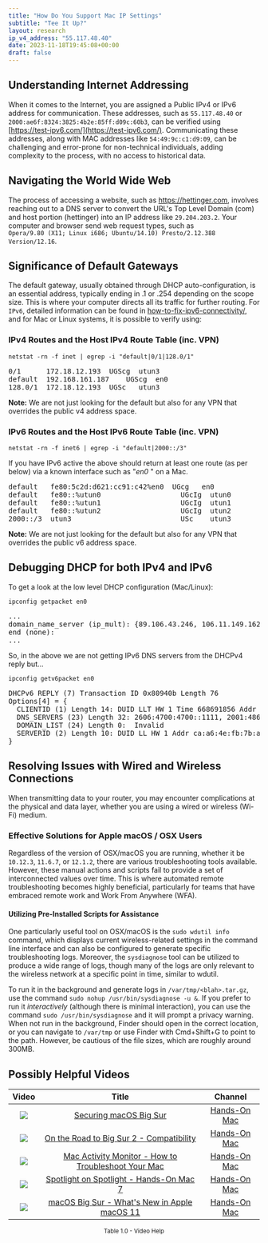 ```yaml
---
title: "How Do You Support Mac IP Settings"
subtitle: "Tee It Up?"
layout: research
ip_v4_address: "55.117.48.40"
date: 2023-11-18T19:45:08+00:00
draft: false
---
```


## Understanding Internet Addressing

When it comes to the Internet, you are assigned a Public IPv4 or IPv6 address for communication. These addresses, such as ```55.117.48.40``` or ```2000:ae6f:8324:3825:4b2e:85ff:d09c:60b3```, can be verified using [https://test-ipv6.com/](https://test-ipv6.com/). Communicating these addresses, along with MAC addresses like ```54:49:9c:c1:d9:09```, can be challenging and error-prone for non-technical individuals, adding complexity to the process, with no access to historical data.
## Navigating the World Wide Web

The process of accessing a website, such as https://hettinger.com, involves reaching out to a DNS server to convert the URL's Top Level Domain (com) and host portion (hettinger) into an IP address like ```29.204.203.2```. Your computer and browser send web request types, such as <br>```Opera/9.80 (X11; Linux i686; Ubuntu/14.10) Presto/2.12.388 Version/12.16```.
## Significance of Default Gateways

The default gateway, usually obtained through DHCP auto-configuration, is an essential address, typically ending in .1 or .254 depending on the scope size. This is where your computer directs all its traffic for further routing. For ```IPv6```, detailed information can be found in [how-to-fix-ipv6-connectivity/](/blog/how-to-fix-ipv6-connectivity/), and for Mac or Linux systems, it is possible to verify using:
<br>
### IPv4 Routes and the Host IPv4 Route Table (inc. VPN)
```netstat -rn -f inet | egrep -i "default|0/1|128.0/1"```

<pre>
0/1      172.18.12.193  UGScg  utun3
default  192.168.161.187    UGScg  en0
128.0/1  172.18.12.193  UGSc   utun3</pre>

**Note:** We are not just looking for the default but also for any VPN that overrides the public v4 address space.

### IPv6 Routes and the Host IPv6 Route Table (inc. VPN)
```netstat -rn -f inet6 | egrep -i "default|2000::/3"```

If you have IPv6 active the above should return at least one route (as per below) via a known interface such as "_en0_ " on a Mac. 

<pre>
default   fe80:5c2d:d621:cc91:c42%en0  UGcg   en0
default   fe80::%utun0                   UGcIg  utun0
default   fe80::%utun1                   UGcIg  utun1
default   fe80::%utun2                   UGcIg  utun2
2000::/3  utun3                          USc    utun3</pre>

**Note:** We are not just looking for the default but also for any VPN that overrides the public v6 address space.
<br>

## Debugging DHCP for both IPv4 and IPv6

To get a look at the low level DHCP configuration (Mac/Linux): 

```ipconfig getpacket en0```

<pre>
...
domain_name_server (ip_mult): {89.106.43.246, 106.11.149.162}
end (none):
...</pre>

So, in the above we are not getting IPv6 DNS servers from the DHCPv4 reply but...

```ipconfig getv6packet en0```

<pre>
DHCPv6 REPLY (7) Transaction ID 0x80940b Length 76
Options[4] = {
  CLIENTID (1) Length 14: DUID LLT HW 1 Time 668691856 Addr 54:49:9c:c1:d9:09
  DNS_SERVERS (23) Length 32: 2606:4700:4700::1111, 2001:4860:4860::8844
  DOMAIN_LIST (24) Length 0:  Invalid
  SERVERID (2) Length 10: DUID LL HW 1 Addr ca:a6:4e:fb:7b:a7
}</pre>




## Resolving Issues with Wired and Wireless Connections

When transmitting data to your router, you may encounter complications at the physical and data layer, whether you are using a wired or wireless (Wi-Fi) medium.
### Effective Solutions for Apple macOS / OSX Users
Regardless of the version of OSX/macOS you are running, whether it be ```10.12.3```, ```11.6.7```, or ```12.1.2```, there are various troubleshooting tools available. However, these manual actions and scripts fail to provide a set of interconnected values over time. This is where automated remote troubleshooting becomes highly beneficial, particularly for teams that have embraced remote work and Work From Anywhere (WFA).
#### Utilizing Pre-Installed Scripts for Assistance
One particularly useful tool on OSX/macOS is the ```sudo wdutil info``` command, which displays current wireless-related settings in the command line interface and can also be configured to generate specific troubleshooting logs. Moreover, the ```sysdiagnose``` tool can be utilized to produce a wide range of logs, though many of the logs are only relevant to the wireless network at a specific point in time, similar to wdutil.

To run it in the background and generate logs in ```/var/tmp/<blah>.tar.gz```, use the command ```sudo nohup /usr/bin/sysdiagnose -u &```. If you prefer to run it *interactively* (although there is minimal interaction), you can use the command ```sudo /usr/bin/sysdiagnose``` and it will prompt a privacy warning. When not run in the background, Finder should open in the correct location, or you can navigate to ```/var/tmp``` or use Finder with Cmd+Shift+G to point to the path. However, be cautious of the file sizes, which are roughly around 300MB.
## Possibly Helpful Videos

<link href="/plugins/lity/css/lity.min.css" rel="stylesheet">
<script src="/plugins/lity/js/lity.min.js"></script>
<div class="table1-start"></div>

|Video | Title | Channel |
| :---: | :---: | :---: |
|<a href="https://www.youtube.com/watch?v=7KdhJimuhNw" data-lity><img src="https://i.ytimg.com/vi/7KdhJimuhNw/default.jpg" class="img-fluid"></a>|<a href="https://www.youtube.com/watch?v=7KdhJimuhNw" data-lity>Securing macOS Big Sur</a>|<a target="_blank" href="https://www.youtube.com/channel/UCg43DP8MdHVcl4rFK_delBg" >Hands-On Mac</a>|
|<a href="https://www.youtube.com/watch?v=HEbK-Tignuc" data-lity><img src="https://i.ytimg.com/vi/HEbK-Tignuc/default.jpg" class="img-fluid"></a>|<a href="https://www.youtube.com/watch?v=HEbK-Tignuc" data-lity>On the Road to Big Sur 2 - Compatibility</a>|<a target="_blank" href="https://www.youtube.com/channel/UCg43DP8MdHVcl4rFK_delBg" >Hands-On Mac</a>|
|<a href="https://www.youtube.com/watch?v=TWzWd_DiaJ0" data-lity><img src="https://i.ytimg.com/vi/TWzWd_DiaJ0/default.jpg" class="img-fluid"></a>|<a href="https://www.youtube.com/watch?v=TWzWd_DiaJ0" data-lity>Mac Activity Monitor - How to Troubleshoot Your Mac</a>|<a target="_blank" href="https://www.youtube.com/channel/UCg43DP8MdHVcl4rFK_delBg" >Hands-On Mac</a>|
|<a href="https://www.youtube.com/watch?v=RslZ4W1EPqk" data-lity><img src="https://i.ytimg.com/vi/RslZ4W1EPqk/default.jpg" class="img-fluid"></a>|<a href="https://www.youtube.com/watch?v=RslZ4W1EPqk" data-lity>Spotlight on Spotlight - Hands-On Mac 7</a>|<a target="_blank" href="https://www.youtube.com/channel/UCg43DP8MdHVcl4rFK_delBg" >Hands-On Mac</a>|
|<a href="https://www.youtube.com/watch?v=JMKi6o9kaZI" data-lity><img src="https://i.ytimg.com/vi/JMKi6o9kaZI/default.jpg" class="img-fluid"></a>|<a href="https://www.youtube.com/watch?v=JMKi6o9kaZI" data-lity>macOS Big Sur - What&#39;s New in Apple macOS 11</a>|<a target="_blank" href="https://www.youtube.com/channel/UCg43DP8MdHVcl4rFK_delBg" >Hands-On Mac</a>|

<center><small>Table 1.0 - Video Help</small></center>
 <br>
<div class="table1-end"></div>
<script type="text/javascript">
(function() {
    $('div.table1-start').nextUntil('div.table1-end', 'table').addClass('table thead-dark table-striped table-responsive rounded').attr('id', 't1');
    $('#t1').find('thead').addClass('thead-dark');
})();
</script>
